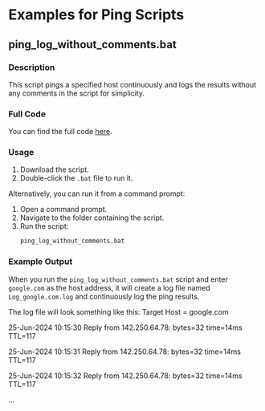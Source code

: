 # Examples for Ping Scripts

## ping_log_without_comments.bat

### Description
This script pings a specified host continuously and logs the results without any comments in the script for simplicity.

### Full Code
You can find the full code [here](ping_log_without_comments.bat).

### Usage
1. Download the script.
2. Double-click the `.bat` file to run it.

Alternatively, you can run it from a command prompt:
1. Open a command prompt.
2. Navigate to the folder containing the script.
3. Run the script:
    ```bash
    ping_log_without_comments.bat
    ```

### Example Output
When you run the `ping_log_without_comments.bat` script and enter `google.com` as the host address, it will create a log file named `Log_google.com.log` and continuously log the ping results.

The log file will look something like this:
Target Host = google.com

25-Jun-2024 10:15:30 Reply from 142.250.64.78: bytes=32 time=14ms TTL=117

25-Jun-2024 10:15:31 Reply from 142.250.64.78: bytes=32 time=14ms TTL=117

25-Jun-2024 10:15:32 Reply from 142.250.64.78: bytes=32 time=14ms TTL=117

...
